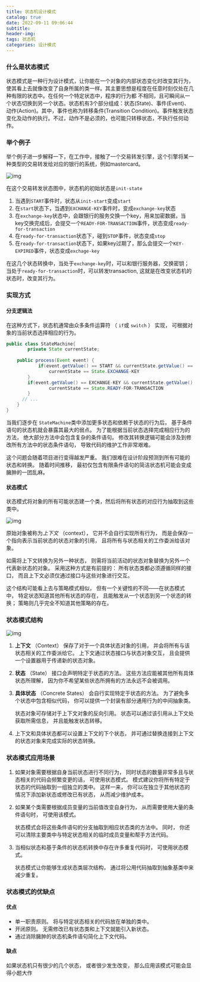 ```yaml
---
title: 状态机设计模式
catalog: true
date: 2022-09-11 09:06:44
subtitle:
header-img:
tags: 状态机
categories: 设计模式
---
```


### 什么是状态模式

状态模式是一种行为设计模式，让你能在一个对象的内部状态变化时改变其行为，使其看上去就像改变了自身所属的类一样。其主要思想是程度在任意时刻仅处在几种有限的状态中。在任何一个特定状态中，程序的行为都 不相同，且可瞬间从一个状态切换到另一个状态。状态机有3个部分组成：状态(State)、事件(Event)、动作(Action)。其中，事件也称为转移条件(Transition Condition)。事件触发状态变化及动作的执行。不过，动作不是必须的，也可能只转移状态，不执行任何动作。

### 举个例子

举个例子进一步解释一下，在工作中，接触了一个交易转发引擎，这个引擎将某一种类型的交易转发给对应的银行的系统，例如mastercard。

![img](transaction-state-machine.png)

在这个交易转发状态图中，状态机的初始状态是`init-state`

1. 当遇到`START`事件时，状态从`init-start`变成`start`
2. 在`start`状态下，当遇到`EXCHANGE-KEY`事件时，变成`exchange-key`状态
3. 在`exchange-key`状态中，会跟银行的服务交换一个key，用来加密数据，当key交换完成后，会提交一个`READY-FOR-TRANSACTION`事件，状态变成`ready-for-transaction`
4. 在`ready-for-transaction`状态下，碰到`STOP`事件，状态变成`stop`
5. 在`ready-for-transaction`状态下，如果key过期了，那么会提交一个`KEY-EXPIRED`事件，状态变成`exchage-key` 

在这几个状态转换中，当处于`exchange-key`时，可以和银行服务器，交换密钥；当处于`ready-for-transaction`时，可以转发transaction, 这就是在改变状态机的状态时，改变其行为。

### 实现方式

#### 分支逻辑法

在这种方式下，状态机通常由众多条件运算符 （ `if`或 `switch` ） 实现， 可根据对象的当前状态选择相应的行为。 

```java
public class StateMachine{
		private State currentState;
  
  	public process(Event event) {
    		if(event.getValue() == START && currentState.getValue() == State.INIT-STATE) {
          		currentState == State.EXCHANGE-KEY
        }
      	if(event.getValue() == EXCHANGE-KEY && currentState.getValue() == State.EXCHANGE-KEY) {
          		currentState == State.READY-FOR-TRANSACTION
        }
      // ...
  	}
}
```

当我们逐步在 `StateMachine`类中添加更多状态和依赖于状态的行为后， 基于条件语句的状态机就会暴露其最大的弱点。 为了能根据当前状态选择完成相应行为的方法， 绝大部分方法中会包含复杂的条件语句。 修改其转换逻辑可能会涉及到修改所有方法中的状态条件语句， 导致代码的维护工作非常艰难。

这个问题会随着项目进行变得越发严重。 我们很难在设计阶段预测到所有可能的状态和转换。 随着时间推移， 最初仅包含有限条件语句的简洁状态机可能会变成臃肿的一团乱麻。

#### 状态模式

状态模式将对象的所有可能状态建一个类，然后将所有状态的对应行为抽取到这些类中。

![img](solution-example.png)

原始对象被称为*上下文* （con­text）， 它并不会自行实现所有行为， 而是会保存一个指向表示当前状态的状态对象的引用， 且将所有与状态相关的工作委派给该对象。

如需将上下文转换为另外一种状态， 则需将当前活动的状态对象替换为另外一个代表新状态的对象。 采用这种方式是有前提的： 所有状态类都必须遵循同样的接口， 而且上下文必须仅通过接口与这些对象进行交互。

这个结构可能看上去与策略模式相似， 但有一个关键性的不同——在状态模式中， 特定状态知道其他所有状态的存在， 且能触发从一个状态到另一个状态的转换； 策略则几乎完全不知道其他策略的存在。

### 状态模式结构

![img](solution-example.png)

1. **上下文** （Con­text） 保存了对于一个具体状态对象的引用， 并会将所有与该状态相关的工作委派给它。 上下文通过状态接口与状态对象交互， 且会提供一个设置器用于传递新的状态对象。

2. **状态** （State） 接口会声明特定于状态的方法。 这些方法应能被其他所有具体状态所理解， 因为你不希望某些状态所拥有的方法永远不会被调用。

3. **具体状态** （Con­crete States） 会自行实现特定于状态的方法。 为了避免多个状态中包含相似代码， 你可以提供一个封装有部分通用行为的中间抽象类。

   状态对象可存储对于上下文对象的反向引用。 状态可以通过该引用从上下文处获取所需信息， 并且能触发状态转移。

4. 上下文和具体状态都可以设置上下文的下个状态， 并可通过替换连接到上下文的状态对象来完成实际的状态转换。

### 状态模式应用场景

1. 如果对象需要根据自身当前状态进行不同行为， 同时状态的数量非常多且与状态相关的代码会频繁变更的话， 可使用状态模式。
    模式建议你将所有特定于状态的代码抽取到一组独立的类中。 这样一来， 你可以在独立于其他状态的情况下添加新状态或修改已有状态， 从而减少维护成本。

2. 如果某个类需要根据成员变量的当前值改变自身行为， 从而需要使用大量的条件语句时， 可使用该模式。

    状态模式会将这些条件语句的分支抽取到相应状态类的方法中。 同时， 你还可以清除主要类中与特定状态相关的临时成员变量和帮手方法代码。

3.  当相似状态和基于条件的状态机转换中存在许多重复代码时， 可使用状态模式。

    状态模式让你能够生成状态类层次结构， 通过将公用代码抽取到抽象基类中来减少重复。

### 状态模式的优缺点

#### 优点

-  单一职责原则。 将与特定状态相关的代码放在单独的类中。
-  开闭原则。 无需修改已有状态类和上下文就能引入新状态。
-  通过消除臃肿的状态机条件语句简化上下文代码。

#### 缺点

 如果状态机只有很少的几个状态， 或者很少发生改变， 那么应用该模式可能会显得小题大作
